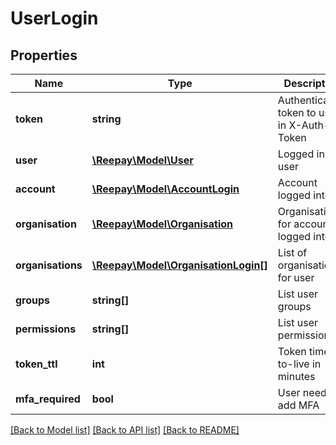 # UserLogin

## Properties
Name | Type | Description | Notes
------------ | ------------- | ------------- | -------------
**token** | **string** | Authentication token to use in X-Auth-Token | 
**user** | [**\Reepay\Model\User**](User.md) | Logged in user | 
**account** | [**\Reepay\Model\AccountLogin**](AccountLogin.md) | Account logged into | 
**organisation** | [**\Reepay\Model\Organisation**](Organisation.md) | Organisation for account logged into | 
**organisations** | [**\Reepay\Model\OrganisationLogin[]**](OrganisationLogin.md) | List of organisations for user | 
**groups** | **string[]** | List user groups | 
**permissions** | **string[]** | List user permissions | 
**token_ttl** | **int** | Token time-to-live in minutes | 
**mfa_required** | **bool** | User needs to add MFA | [optional] 

[[Back to Model list]](../README.md#documentation-for-models) [[Back to API list]](../README.md#documentation-for-api-endpoints) [[Back to README]](../README.md)


